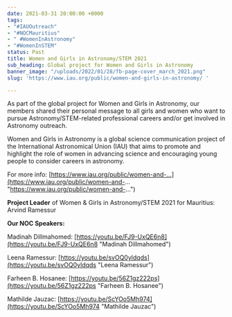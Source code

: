 ```yaml
---
date: 2021-03-31 20:00:00 +0000
tags:
- "#IAUOutreach"
- "#NOCMauritius"
- " #WomenInAstronomy"
- "#WomenInSTEM"
status: Past
title: Women and Girls in Astronomy/STEM 2021
sub_heading: Global project for Women and Girls in Astronomy
banner_image: "/uploads/2022/01/28/fb-page-cover_march_2021.png"
slug: 'https://www.iau.org/public/women-and-girls-in-astronomy/ '

---
```

As part of the global project for Women and Girls in Astronomy, our members shared their personal message to all girls and women who want to pursue Astronomy/STEM-related professional careers and/or get involved in Astronomy outreach. 

Women and Girls in Astronomy is a global science communication project of the International Astronomical Union (IAU) that aims to promote and highlight the role of women in advancing science and encouraging young people to consider careers in astronomy. 

For more info: [https://www.iau.org/public/women-and-...](https://www.iau.org/public/women-and-... "https://www.iau.org/public/women-and-...") 

**Project Leader** of Women & Girls in Astronomy/STEM 2021 for Mauritius: Arvind Ramessur 

**Our NOC Speakers:** 

Madinah Dillmahomed: [https://youtu.be/FJ9-UxQE6n8](https://youtu.be/FJ9-UxQE6n8 "Madinah Dillmahomed")

Leena Ramessur: [https://youtu.be/svOQ0yldqds](https://youtu.be/svOQ0yldqds "Leena Ramessur")

Farheen B. Hosanee: [https://youtu.be/56Z1gz222ps](https://youtu.be/56Z1gz222ps "Farheen B. Hosanee")

Mathilde Jauzac: [https://youtu.be/ScYOo5Mh974](https://youtu.be/ScYOo5Mh974  "Mathilde Jauzac") 
